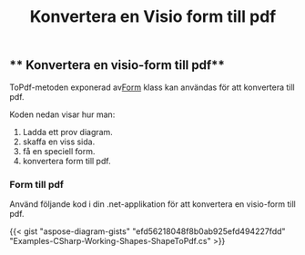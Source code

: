 ﻿---
title: Konvertera en Visio form till pdf
type: docs
weight: 10
url: /sv/net/convert-a-visio-shape-to-pdf/
description: Det här avsnittet förklarar hur man konverterar en visio-form till pdf med Aspose.Diagram.
---
## ** Konvertera en visio-form till pdf**
 ToPdf-metoden exponerad av[Form](http://www.aspose.com/api/net/diagram/aspose.diagram/shape) klass kan användas för att konvertera till pdf.

Koden nedan visar hur man:

1. Ladda ett prov diagram.
1. skaffa en viss sida.
1. få en speciell form.
1. konvertera form till pdf.
### **Form till pdf**
Använd följande kod i din .net-applikation för att konvertera en visio-form till pdf.

{{< gist "aspose-diagram-gists" "efd56218048f8b0ab925efd494227fdd" "Examples-CSharp-Working-Shapes-ShapeToPdf.cs" >}}

